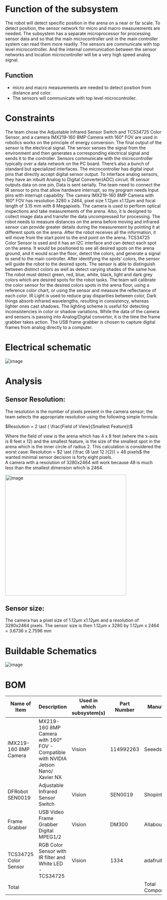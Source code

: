 # Function of the subsystem 

The robot will detect specific position in the arena on a near or far scale. To detect position, the sensor network for micro and macro measurements are needed. The subsystem has a separate microprocessor for processing sensor data and so that the main microcontroller unit in the main controller system can read them more readily. The sensors are communicate with top level microcontroller. And the internal communication between the sensor networks and location microcontroller will be a very high speed analog signal. 

## Function

-	micro and macro measurements are needed to detect position from distance and color.
-	The sensors will communicate with top level microcontroller.

# Constraints

The team chose the Adjustable Infrared Sensor Switch and TCS34725 Color Sensor, and a camera IMX219-160 8MP Camera with 160° FOV are used in robotics works on the principle of energy conversion. The final output of the sensor is the electrical signal. The sensor senses the signal from the environment and then generates a corresponding electrical signal and sends it to the controller. Sensors communicate with the microcontroller typically over a data network on the PC board. There’s also a bunch of standard but specialized interfaces. The microcontroller has digital input pins that directly accept digital sensor output. To interface analog sensors, they have an inbuilt Analog to Digital Converter(ADC) circuit. IR sensor outputs data on one pin, Data is sent serially. The team need to connect the IR sensor to pins that allow hardware interrupt, so my program needs Input pins with interrupt capability.
The camera IMX219-160 8MP Camera with 160° FOV has resolution 3280 x 2464, pixel size 1.12µm x1.12µm and focal length of 3.15 mm with 8 Megapixels. The camera is used to perform optical inspections and take measurements of the arena. Also, it is designed to collect image data and transfer the data uncompressed for processing. The robot needs to measure distances on the arena before moving and infrared sensor can provide greater details during the measurement by pointing it at different spots on the arena. After the robot receives all the information, it will move from the start point to the end point on the arena. TCS34725 Color Sensor is used and it has an I2C interface and can detect each spot on the arena. It would be positioned to see all desired spots on the arena ground, and it would scan the floor, detect the colors, and generate a signal to send to the main controller. After identifying the spots’ colors, the sensor will guide the robot to the desired spots. The sensor is able to distinguish between distinct colors as well as detect varying shades of the same hue. The robot must detect green, red, blue, white, black, light and dark grey colors which are desired spots for the robot tasks. The team will calibrate the color sensor for the desired colors spots in the arena floor, using a reference color chart, or using the sensor and measure the reflectance of each color. IR Light is used to reduce gray disparities between color, Dark things absorb infrared wavelengths, resulting in consistency, whereas lighter ones cast shadows. The lighting scheme is useful for detecting inconsistencies in color or shadow variations. While the data of the camera and sensors is passing into Analog/Digital convertor, it is the time the frame grabber takes action. The USB frame grabber is chosen to capture digital frames from analog directly to a computer. 

# Electrical schematic

![image](https://user-images.githubusercontent.com/112426690/205468942-25415667-2eaf-475b-8df1-1502408113aa.png)


# Analysis 

## Sensor Resolution: 
The resolution is the number of pixels present in the camera sensor; the team selects the appropriate resolution using the following simple formula: 

$Resolution = 2 \ast ( \frac{Field of View}{Smallest Feature})$

Where the field of view is the arena which has 4 x 8 feet (where the x-axis is 8 feet x 12) and the smallest feature, is the size of the smallest spot in the arena which is the inner circle of radius 2. 
This calculation is considered the worst case:
Resolution = $2 \ast (\frac {8 \ast 12 }{2})  = 48 pixels$
the wanted minimal sensor decision is forty eight pixels.  
A camera with a resolution of 3280x2464 will work because 48 is much less than the smallest dimension which is 2464.


<img width="389" alt="image" src="https://user-images.githubusercontent.com/112426690/203201133-8d6a9e50-2918-44fe-aebc-3fe7c1250a9f.png">

## Sensor size: 
The camera has a pixel size of 1.12µm x1.12µm and a resolution of 3280x2464 pixels. 
The sensor size is then 1.12µm x 3280 by 1.12µm x 2464 = 3.6736 x 2.7596 mm 


# Buildable Schematics 

![image](https://user-images.githubusercontent.com/112426690/205469036-c2495e03-7620-4bf3-a2aa-b7e5d7ffc44b.jpeg)


# BOM

| Name of Item          | Description                                                                        | Used in which subsystem(s) | Part Number | Manufacturer     | Quantity | Price      | Total  |
|-----------------------|------------------------------------------------------------------------------------|----------------------------|-------------|------------------|----------|------------|--------|
| IMX219-160 8MP Camera | MX219-160 8MP Camera with 160° FOV - Compatible with NVIDIA Jetson Nano/ Xavier NX | Vision                     | 114992263   | Seeedstudio      | 1        | 22.9       | 22.9   |
| DFRobot SEN0019       | Adjustable Infrared Sensor Switch                                                  | Vision                     | SEN0019     | Shopintertex     | 1        | 10.99      | 10.99  |
| Frame Grabber         | USB Video Frame Grabber Digital MPEG1/2                                            | Vision                     | DM300       | Allaboutadapters | 1        | 23         | 23     |
| TCS34725 Color Sensor | RGB Color Sensor with IR filter and White LED - TCS34725                           | Vision                     | 1334        | adafruit         | 1        | 7.95       | 7.95   |
| Total                 |                                                                                    |                            |             | Total Components | 4        | Total Cost | 64.84 |

